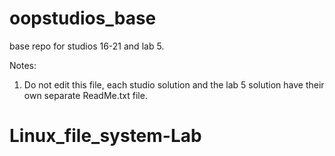 # oopstudios_base
base repo for studios 16-21 and lab 5.

Notes: 
1. Do not edit this file, each studio solution and the lab 5 solution have their own separate ReadMe.txt file.
# Linux_file_system-Lab
